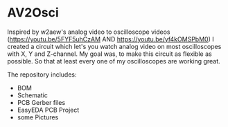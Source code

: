 # AV2Osci
Inspired by w2aew's analog video to oscilloscope videos (https://youtu.be/5FYF5uhCzAM AND https://youtu.be/yf4kOMSPbM0) I created a circuit which let's you watch analog video on most oscilloscopes with X, Y and Z-channel.
My goal was, to make this circuit as flexible as possible. So that at least every one of my oscilloscopes are working great.

The repository includes:
 - BOM
 - Schematic
 - PCB Gerber files
 - EasyEDA PCB Project
 - some Pictures
